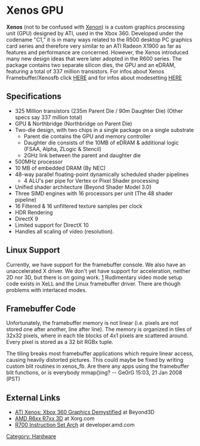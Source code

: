 # Xenos GPU

**Xenos** (not to be confused with [Xenon](/Xenon_(Disambiguation))) is a custom graphics processing unit (GPU) designed by ATI,
used in the Xbox 360. Developed under the codename "C1," it is in many
ways related to the R500 desktop PC graphics card series and therefore
very similar to an ATI Radeon X1900 as far as features and performance
are concerned. However, the Xenos introduced many new design ideas that
were later adopted in the R600 series. The package contains two separate
silicon dies, the GPU and an eDRAM, featuring a total of 337 million
transistors. For infos about Xenos Framebuffer/Xenosfb click
[HERE](Xenos_Framebuffer) and for infos about modesetting
[HERE](Modesetting)

## Specifications

  - 325 Million transistors (235m Parent Die / 90m Daughter Die) (Other
    specs say 337 million total)
  - GPU & Northbridge (Northbridge on Parent Die)
  - Two-die design, with two chips in a single package on a single
    substrate
      - Parent die contains the GPU and memory controller
      - Daughter die consists of the 10MB of eDRAM & additional logic
        (FSAA, Alpha, ZLogic & Stencil)
      - 2GHz link between the parent and daughter die
  - 500MHz processor
  - 10 MB of embedded DRAM (By NEC)
  - 48-way parallel floating-point dynamically scheduled shader
    pipelines
      - 4 ALU's per pipe for Vertex or Pixel Shader processing
  - Unified shader architecture (Beyond Shader Model 3.0)
  - Three SIMD engines with 16 processors per unit (The 48 shader
    pipeline)
  - 16 Filtered & 16 unfiltered texture samples per clock
  - HDR Rendering
  - DirectX 9
  - Limited support for DirectX 10
  - Handles all scaling of video (resolution).

## Linux Support

Currently, we have support for the framebuffer console. We also have an
unaccelerated X driver. We don't yet have support for acceleration,
neither 2D nor 3D, but there is on going work.
[1](http://debugmo.de/2007/09/fear-triangles) Rudimentary video mode
setup code exists in XeLL and the Linux framebuffer driver. There are
though problems with interlaced modes.

## Framebuffer Code

Unfortunately, the framebuffer memory is not linear (i.e. pixels are not
stored one after another, line after line). The memory is organized in
tiles of 32x32 pixels, where in each tile blocks of 4x1 pixels are
scattered around. Every pixel is stored as a 32 bit RGBx tuple.

The tiling breaks most framebuffer applications which require linear
access, causing heavily distorted pictures. This could maybe be fixed by
writing custom blit routines in xenos_fb. Are there any apps using the
framebuffer blit functions, or is everybody mmap()ing? -- Ge0rG 15:03,
21 Jan 2008 (PST)

## External Links

  - [ATI Xenos: Xbox 360 Graphics
    Demystified](http://www.beyond3d.com/content/articles/4/) at
    Beyond3D
  - [AMD R6xx R7xx 3D](https://www.x.org/docs/AMD/old/R6xx_R7xx_3D.pdf) at
    Xorg.com
  - [R700 Instruction Set
    Arch](http://developer.amd.com/wordpress/media/2012/10/R700-Family_Instruction_Set_Architecture.pdf)
    at developer.amd.com

[Category: Hardware](/Hardware)
